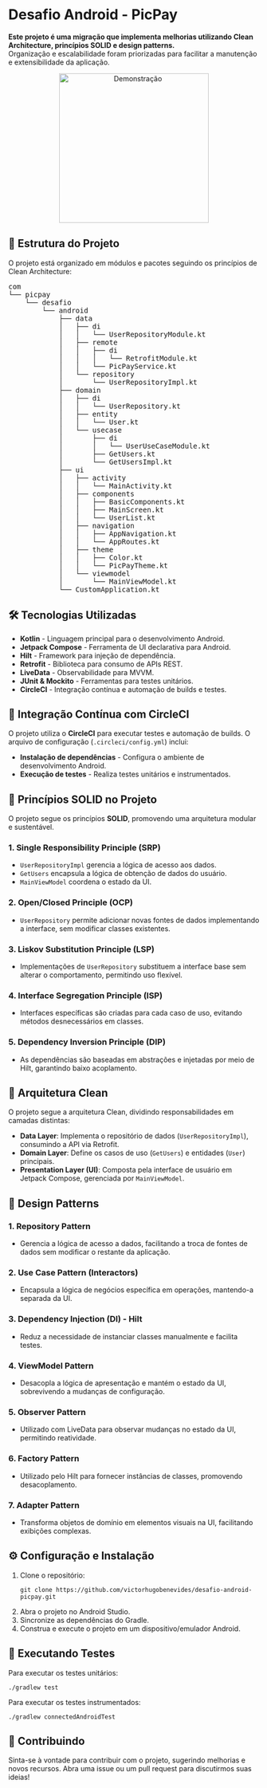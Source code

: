 <h1 align="left">Desafio Android - PicPay</h1>

<p align="left">
    <strong>Este projeto é uma migração que implementa melhorias utilizando Clean Architecture, princípios SOLID e design patterns.</strong>
    <br>Organização e escalabilidade foram priorizadas para facilitar a manutenção e extensibilidade da aplicação.
</p>

<p align="center">
    <img src="https://github.com/victorhugobenevides/desafio-picpay/blob/main/desafio-picpay-2.gif" alt="Demonstração" width="300">
</p>

<h2>📁 Estrutura do Projeto</h2>

<p>O projeto está organizado em módulos e pacotes seguindo os princípios de Clean Architecture:</p>

<pre>
com
└── picpay
    └── desafio
        └── android
            ├── data
            │   ├── di
            │   │   └── UserRepositoryModule.kt
            │   ├── remote
            │   │   ├── di
            │   │   │   └── RetrofitModule.kt
            │   │   └── PicPayService.kt
            │   └── repository
            │       └── UserRepositoryImpl.kt
            ├── domain
            │   ├── di
            │   │   └── UserRepository.kt
            │   ├── entity
            │   │   └── User.kt
            │   └── usecase
            │       ├── di
            │       │   └── UserUseCaseModule.kt
            │       ├── GetUsers.kt
            │       └── GetUsersImpl.kt
            ├── ui
            │   ├── activity
            │   │   └── MainActivity.kt
            │   ├── components
            │   │   ├── BasicComponents.kt
            │   │   ├── MainScreen.kt
            │   │   └── UserList.kt
            │   ├── navigation
            │   │   ├── AppNavigation.kt
            │   │   └── AppRoutes.kt
            │   ├── theme
            │   │   ├── Color.kt
            │   │   └── PicPayTheme.kt
            │   └── viewmodel
            │       └── MainViewModel.kt
            └── CustomApplication.kt
</pre>

<h2>🛠️ Tecnologias Utilizadas</h2>

<ul>
  <li><strong>Kotlin</strong> - Linguagem principal para o desenvolvimento Android.</li>
  <li><strong>Jetpack Compose</strong> - Ferramenta de UI declarativa para Android.</li>
  <li><strong>Hilt</strong> - Framework para injeção de dependência.</li>
  <li><strong>Retrofit</strong> - Biblioteca para consumo de APIs REST.</li>
  <li><strong>LiveData</strong> - Observabilidade para MVVM.</li>
  <li><strong>JUnit & Mockito</strong> - Ferramentas para testes unitários.</li>
  <li><strong>CircleCI</strong> - Integração contínua e automação de builds e testes.</li>
</ul>

<h2>🔄 Integração Contínua com CircleCI</h2>

<p>O projeto utiliza o <strong>CircleCI</strong> para executar testes e automação de builds. O arquivo de configuração (<code>.circleci/config.yml</code>) inclui:</p>

<ul>
  <li><strong>Instalação de dependências</strong> - Configura o ambiente de desenvolvimento Android.</li>
  <li><strong>Execução de testes</strong> - Realiza testes unitários e instrumentados.</li>
</ul>

<h2>🧩 Princípios SOLID no Projeto</h2>

<p>O projeto segue os princípios <strong>SOLID</strong>, promovendo uma arquitetura modular e sustentável.</p>

<h3>1. Single Responsibility Principle (SRP)</h3>
<ul>
  <li><code>UserRepositoryImpl</code> gerencia a lógica de acesso aos dados.</li>
  <li><code>GetUsers</code> encapsula a lógica de obtenção de dados do usuário.</li>
  <li><code>MainViewModel</code> coordena o estado da UI.</li>
</ul>

<h3>2. Open/Closed Principle (OCP)</h3>
<ul>
  <li><code>UserRepository</code> permite adicionar novas fontes de dados implementando a interface, sem modificar classes existentes.</li>
</ul>

<h3>3. Liskov Substitution Principle (LSP)</h3>
<ul>
  <li>Implementações de <code>UserRepository</code> substituem a interface base sem alterar o comportamento, permitindo uso flexível.</li>
</ul>

<h3>4. Interface Segregation Principle (ISP)</h3>
<ul>
  <li>Interfaces específicas são criadas para cada caso de uso, evitando métodos desnecessários em classes.</li>
</ul>

<h3>5. Dependency Inversion Principle (DIP)</h3>
<ul>
  <li>As dependências são baseadas em abstrações e injetadas por meio de Hilt, garantindo baixo acoplamento.</li>
</ul>

<h2>📐 Arquitetura Clean</h2>

<p>O projeto segue a arquitetura Clean, dividindo responsabilidades em camadas distintas:</p>

<ul>
  <li><strong>Data Layer</strong>: Implementa o repositório de dados (<code>UserRepositoryImpl</code>), consumindo a API via Retrofit.</li>
  <li><strong>Domain Layer</strong>: Define os casos de uso (<code>GetUsers</code>) e entidades (<code>User</code>) principais.</li>
  <li><strong>Presentation Layer (UI)</strong>: Composta pela interface de usuário em Jetpack Compose, gerenciada por <code>MainViewModel</code>.</li>
</ul>

<h2>🔖 Design Patterns</h2>

<h3>1. Repository Pattern</h3>
<ul>
  <li>Gerencia a lógica de acesso a dados, facilitando a troca de fontes de dados sem modificar o restante da aplicação.</li>
</ul>

<h3>2. Use Case Pattern (Interactors)</h3>
<ul>
  <li>Encapsula a lógica de negócios específica em operações, mantendo-a separada da UI.</li>
</ul>

<h3>3. Dependency Injection (DI) - Hilt</h3>
<ul>
  <li>Reduz a necessidade de instanciar classes manualmente e facilita testes.</li>
</ul>

<h3>4. ViewModel Pattern</h3>
<ul>
  <li>Desacopla a lógica de apresentação e mantém o estado da UI, sobrevivendo a mudanças de configuração.</li>
</ul>

<h3>5. Observer Pattern</h3>
<ul>
  <li>Utilizado com LiveData para observar mudanças no estado da UI, permitindo reatividade.</li>
</ul>

<h3>6. Factory Pattern</h3>
<ul>
  <li>Utilizado pelo Hilt para fornecer instâncias de classes, promovendo desacoplamento.</li>
</ul>

<h3>7. Adapter Pattern</h3>
<ul>
  <li>Transforma objetos de domínio em elementos visuais na UI, facilitando exibições complexas.</li>
</ul>

<h2>⚙️ Configuração e Instalação</h2>

<ol>
  <li>Clone o repositório:
    <pre><code>git clone https://github.com/victorhugobenevides/desafio-android-picpay.git</code></pre>
  </li>
  <li>Abra o projeto no Android Studio.</li>
  <li>Sincronize as dependências do Gradle.</li>
  <li>Construa e execute o projeto em um dispositivo/emulador Android.</li>
</ol>

<h2>🧪 Executando Testes</h2>

<p>Para executar os testes unitários:</p>
<pre><code>./gradlew test</code></pre>

<p>Para executar os testes instrumentados:</p>
<pre><code>./gradlew connectedAndroidTest</code></pre>

<h2>🤝 Contribuindo</h2>

<p>Sinta-se à vontade para contribuir com o projeto, sugerindo melhorias e novos recursos. Abra uma issue ou um pull request para discutirmos suas ideias!</p>
